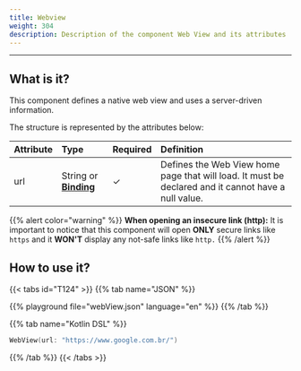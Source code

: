 ```yaml
---
title: Webview
weight: 304
description: Description of the component Web View and its attributes
---
```


---

## What is it?

This component defines a native web view and uses a server-driven information.

The structure is represented by the attributes below:

| Attribute | Type                                                | Required | Definition                                                                                          |
| :-------- | :-------------------------------------------------- | :------- | :-------------------------------------------------------------------------------------------------- |
| url       | String or [**Binding**](/home/api/context#bindings) | ✓        | Defines the Web View home page that will load. It must be declared and it cannot have a null value. |

{{% alert color="warning" %}}
**When opening an insecure link \(http\):** It is important to notice that this component will open **ONLY** secure links like `https` and it **WON'T** display any not-safe links like `http.`
{{% /alert %}}

## How to use it?

{{< tabs id="T124" >}}
{{% tab name="JSON" %}}

<!-- json-playground:webView.json
{
    "_beagleComponent_": "beagle:webView",
    "url": "https://www.google.com.br/"
}
-->

{{% playground file="webView.json" language="en" %}}
{{% /tab %}}

{{% tab name="Kotlin DSL" %}}

```kotlin
WebView(url: "https://www.google.com.br/")
```

{{% /tab %}}
{{< /tabs >}}
